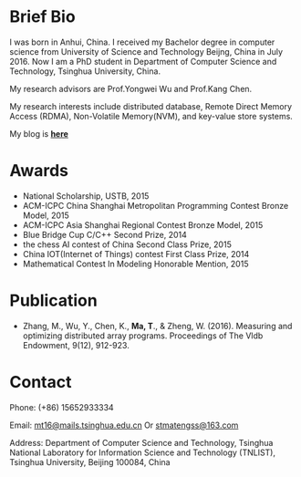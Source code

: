 # Brief Bio

I was born in Anhui, China. I received my Bachelor degree in computer science from University of Science and Technology Beijng, China in July 2016. Now I am a PhD student in Department of Computer Science and Technology, Tsinghua University, China.

My research advisors are Prof.Yongwei Wu and Prof.Kang Chen.

My research interests include distributed database, Remote Direct Memory Access (RDMA), Non-Volatile Memory(NVM), and key-value store systems.

My blog is [**here**](https://stmatengss.github.io/blog/)

# Awards

* National Scholarship, USTB, 2015
* ACM-ICPC China Shanghai Metropolitan Programming Contest Bronze Model, 2015
* ACM-ICPC Asia Shanghai Regional Contest Bronze Model, 2015
* Blue Bridge Cup C/C++ Second Prize, 2014
* the chess AI contest of China Second Class Prize, 2015
* China IOT(Internet of Things) contest First Class Prize, 2014
* Mathematical Contest In Modeling Honorable Mention, 2015

# Publication

* Zhang, M., Wu, Y., Chen, K., **Ma, T**., & Zheng, W. (2016). Measuring and optimizing distributed array programs. Proceedings of The Vldb Endowment, 9(12), 912-923.

# Contact

Phone: (+86) 15652933334

Email: mt16@mails.tsinghua.edu.cn Or stmatengss@163.com

Address: Department of Computer Science and Technology, Tsinghua National Laboratory for Information Science and Technology (TNLIST), Tsinghua University, Beijing 100084, China



